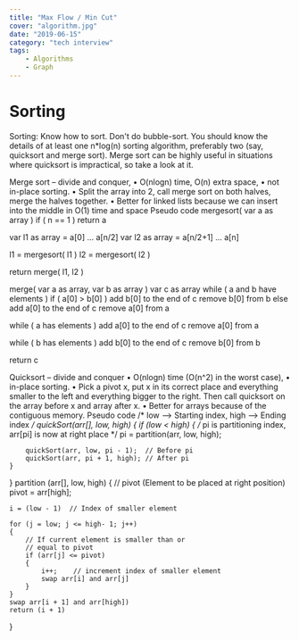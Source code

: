 ```yaml
---
title: "Max Flow / Min Cut"
cover: "algorithm.jpg"
date: "2019-06-15"
category: "tech interview"
tags:
    - Algorithms
    - Graph
---
```


# Sorting

Sorting: Know how to sort.  Don't do bubble-sort.  You should know the details of at least one n*log(n) sorting algorithm, preferably two (say, quicksort and merge sort).  Merge sort can be highly useful in situations where quicksort is impractical, so take a look at it.  

Merge sort – divide and conquer, 
•	O(nlogn) time, O(n) extra space, 
•	not in-place sorting. 
•	Split the array into 2, call merge sort on both halves, merge the halves together. 
•	Better for linked lists because we can insert into the middle in O(1) time and space
Pseudo code
mergesort( var a as array )
   if ( n == 1 ) return a

   var l1 as array = a[0] ... a[n/2]
   var l2 as array = a[n/2+1] ... a[n]

   l1 = mergesort( l1 )
   l2 = mergesort( l2 )

   return merge( l1, l2 )

merge( var a as array, var b as array )
   var c as array
   while ( a and b have elements )
      if ( a[0] > b[0] )
         add b[0] to the end of c
         remove b[0] from b
      else
         add a[0] to the end of c
         remove a[0] from a
   
   while ( a has elements )
      add a[0] to the end of c
      remove a[0] from a
   
   while ( b has elements )
      add b[0] to the end of c
      remove b[0] from b
   
   return c

Quicksort – divide and conquer
•	O(nlogn) time (O(n^2) in the worst case), 
•	in-place sorting. 
•	Pick a pivot x, put x in its correct place and everything smaller to the left and everything bigger to the right. Then call quicksort on the array before x and array after x. 
•	Better for arrays because of the contiguous memory.
Pseudo code
/* low  --> Starting index,  high  --> Ending index */
quickSort(arr[], low, high)
{
    if (low < high)
    {
        /* pi is partitioning index, arr[pi] is now
           at right place */
        pi = partition(arr, low, high);

        quickSort(arr, low, pi - 1);  // Before pi
        quickSort(arr, pi + 1, high); // After pi
    }
}
partition (arr[], low, high)
{
    // pivot (Element to be placed at right position)
    pivot = arr[high];  
 
    i = (low - 1)  // Index of smaller element

    for (j = low; j <= high- 1; j++)
    {
        // If current element is smaller than or
        // equal to pivot
        if (arr[j] <= pivot)
        {
            i++;    // increment index of smaller element
            swap arr[i] and arr[j]
        }
    }
    swap arr[i + 1] and arr[high])
    return (i + 1)
}

